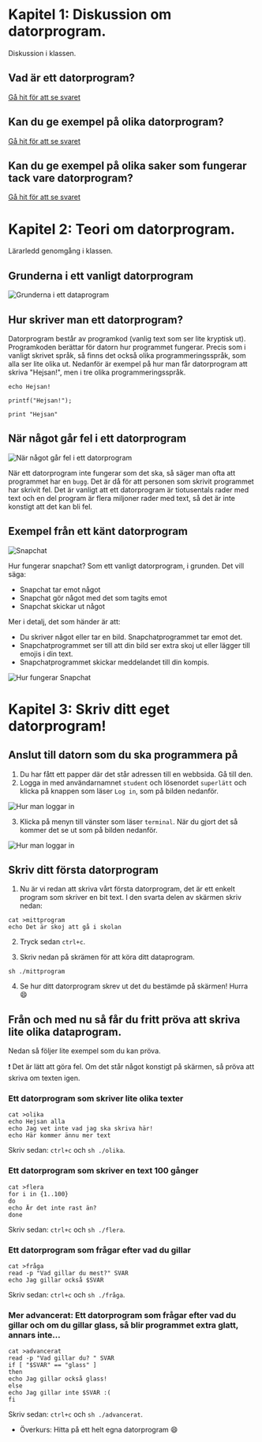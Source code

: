 # Kapitel 1: Diskussion om datorprogram.
Diskussion i klassen.

## Vad är ett datorprogram?

[Gå hit för att se svaret](svar/svar1.md)

## Kan du ge exempel på olika datorprogram?

[Gå hit för att se svaret](svar/svar2.md)

## Kan du ge exempel på olika saker som fungerar tack vare datorprogram?

[Gå hit för att se svaret](svar/svar3.md)

# Kapitel 2: Teori om datorprogram.
Lärarledd genomgång i klassen.

## Grunderna i ett vanligt datorprogram

![Grunderna i ett dataprogram](bilder/datorprogram.png)

## Hur skriver man ett datorprogram?

Datorprogram består av programkod (vanlig text som ser lite kryptisk ut). Programkoden berättar för datorn hur programmet fungerar. Precis som i vanligt skrivet språk, så finns det också olika programmeringsspråk, som alla ser lite olika ut.
Nedanför är exempel på hur man får datorprogram att skriva "Hejsan!", men i tre olika programmeringsspråk.
```
echo Hejsan!
```
```
printf("Hejsan!");
```
```
print "Hejsan"
```

## När något går fel i ett datorprogram
![När något går fel i ett datorprogram](bilder/fortnite.jpg)

När ett datorprogram inte fungerar som det ska, så säger man ofta att programmet har en `bugg`. Det är då för att personen som skrivit programmet har skrivit fel. Det är vanligt att ett datorprogram är tiotusentals rader med text och en del program är flera miljoner rader med text, så det är inte konstigt att det kan bli fel.

## Exempel från ett känt datorprogram

![Snapchat](bilder/snap-ghost-yellow.png)

Hur fungerar snapchat? Som ett vanligt datorprogram, i grunden. Det vill säga:
* Snapchat tar emot något
* Snapchat gör något med det som tagits emot
* Snapchat skickar ut något

Mer i detalj, det som händer är att:
* Du skriver något eller tar en bild. Snapchatprogrammet tar emot det.
* Snapchatprogrammet ser till att din bild ser extra skoj ut eller lägger till emojis i din text.
* Snapchatprogrammet skickar meddelandet till din kompis.

![Hur fungerar Snapchat](bilder/hurfunkarsnapchat.png)

# Kapitel 3: Skriv ditt eget datorprogram!

## Anslut till datorn som du ska programmera på
1. Du har fått ett papper där det står adressen till en webbsida. Gå till den.
2. Logga in med användarnamnet `student` och lösenordet `superlätt` och klicka på knappen som läser `Log in`, som på bilden nedanför.

![Hur man loggar in](bilder/loggain.png)

3. Klicka på menyn till vänster som läser `terminal`. När du gjort det så kommer det se ut som på bilden nedanför.

![Hur man loggar in](bilder/skrivprogram.png)

## Skriv ditt första datorprogram
1. Nu är vi redan att skriva vårt första datorprogram, det är ett enkelt program som skriver en bit text. I den svarta delen av skärmen skriv nedan:
```
cat >mittprogram
echo Det är skoj att gå i skolan
```
2. Tryck sedan `ctrl+c`.

3. Skriv nedan på skrämen för att köra ditt dataprogram.
```
sh ./mittprogram
```
4. Se hur ditt datorprogram skrev ut det du bestämde på skärmen! Hurra :smile:

## Från och med nu så får du fritt pröva att skriva lite olika dataprogram. 
Nedan så följer lite exempel som du kan pröva.

:exclamation: Det är lätt att göra fel. Om det står något konstigt på skärmen, så pröva att skriva om texten igen. 

### Ett datorprogram som skriver lite olika texter
```
cat >olika
echo Hejsan alla
echo Jag vet inte vad jag ska skriva här!
echo Här kommer ännu mer text
```
Skriv sedan: `ctrl+c` och `sh ./olika`.

### Ett datorprogram som skriver en text 100 gånger
```
cat >flera
for i in {1..100}
do
echo Är det inte rast än?
done
```
Skriv sedan: `ctrl+c` och `sh ./flera`.

### Ett datorprogram som frågar efter vad du gillar
```
cat >fråga
read -p "Vad gillar du mest?" SVAR
echo Jag gillar också $SVAR
```
Skriv sedan: `ctrl+c` och `sh ./fråga`.

### Mer advancerat: Ett datorprogram som frågar efter vad du gillar och om du gillar glass, så blir programmet extra glatt, annars inte...
```
cat >advancerat
read -p "Vad gillar du? " SVAR
if [ "$SVAR" == "glass" ]
then
echo Jag gillar också glass!
else
echo Jag gillar inte $SVAR :(
fi
```
Skriv sedan: `ctrl+c` och `sh ./advancerat`.

* Överkurs: Hitta på ett helt egna datorprogram :smile:
